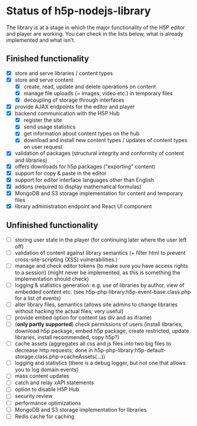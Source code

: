 # Status of h5p-nodejs-library

The library is at a stage in which the major functionality of the H5P editor
and player are working. You can check in the lists below, what is already
implemented and what isn't.

## Finished functionality

-   [x] store and serve libraries / content types
-   [x] store and serve content
    -   [x] create, read, update and delete operations on content
    -   [x] manage file uploads (= images, video etc.) in temporary files
    -   [x] decoupling of storage through interfaces
-   [x] provide AJAX endpoints for the editor and player
-   [x] backend communication with the H5P Hub
    -   [x] register the site
    -   [x] send usage statistics
    -   [x] get information about content types on the hub
    -   [x] download and install new content types / updates of content types on user request
-   [x] validation of packages (structural integrity and conformity of content and libraries)
-   [x] offers downloads for h5p packages ("exporting" content)
-   [x] support for copy & paste in the editor
-   [x] support for editor interface languages other than English
-   [x] addons (required to display mathematical formulas)
-   [x] MongoDB and S3 storage implementation for content and temporary files
-   [x] library administration endpoint and React UI component

## Unfinished functionality

-   [ ] storing user state in the player (for continuing later where the user left off)
-   [ ] validation of content against library semantics (+ filter html to prevent cross-site-scripting (XSS) vulnerabilities.)
-   [ ] manage and check editor tokens (to make sure you have access rights to a session) (might never be implemented, as this is something the implementation should check)
-   [ ] logging & statistics generation: e.g. use of libraries by author, view of embedded content etc. (see h5p-php-library:h5p-event-base.class.php for a list of events)
-   [ ] alter library files, semantics (allows site admins to change libraries without hacking the actual files; very useful)
-   [ ] provide embed option for content (as div and as iframe)
-   [ ] (**only partly supported**) check permissions of users (install libraries, download h5p package, embed h5p package, create restricted, update libraries, install recommended, copy h5p?)
-   [ ] cache assets (aggregates all css and js files into two big files to decrease http requests; done in h5p-php-library:h5p-default-storage.class.php->cacheAssets(...))
-   [ ] logging and statistics (there is a debug logger, but not one that allows you to log domain events)
-   [ ] mass content updates
-   [ ] catch and relay xAPI statements
-   [ ] option to disable H5P Hub
-   [ ] security review
-   [ ] performance optimizations
-   [ ] MongoDB and S3 storage implementation for libraries
-   [ ] Redis cache for caching
